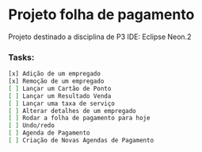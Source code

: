 # Projeto folha de pagamento
Projeto destinado a disciplina de P3
IDE: Eclipse Neon.2

### Tasks:
```sh
[x] Adição de um empregado
[x] Remoção de um empregado
[ ] Lançar um Cartão de Ponto
[ ] Lançar um Resultado Venda
[ ] Lançar uma taxa de serviço 
[ ] Alterar detalhes de um empregado 
[ ] Rodar a folha de pagamento para hoje 
[ ] Undo/redo 
[ ] Agenda de Pagamento 
[ ] Criação de Novas Agendas de Pagamento 
```

